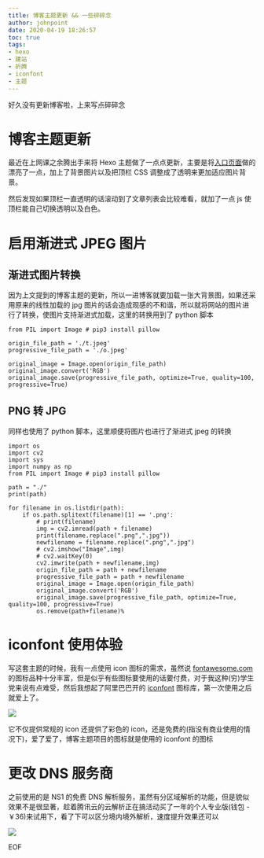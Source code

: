 ```yaml
---
title: 博客主题更新 && 一些碎碎念
author: johnpoint
date: 2020-04-19 18:26:57
toc: true
tags:
- hexo
- 建站
- 折腾
- iconfont
- 主题
---
```


好久没有更新博客啦，上来写点碎碎念<!--more-->

# 博客主题更新

最近在上网课之余腾出手来将 Hexo 主题做了一点点更新，主要是将[入口页面](https://blog.lvcshu.com)做的漂亮了一点，加上了背景图片以及把顶栏 CSS 调整成了透明来更加适应图片背景。

然后发现如果顶栏一直透明的话滚动到了文章列表会比较难看，就加了一点 js 使顶栏能自己切换透明以及白色。

# 启用渐进式 JPEG 图片

## 渐进式图片转换

因为上文提到的博客主题的更新，所以一进博客就要加载一张大背景图，如果还采用原来的线性加载的 jpg 图片的话会造成观感的不和谐，所以就将网站的图片进行了转换，使图片支持渐进式加载，这里的转换用到了 python 脚本

```
from PIL import Image # pip3 install pillow
 
origin_file_path = './t.jpeg'
progressive_file_path = './o.jpeg'
 
original_image = Image.open(origin_file_path)
original_image.convert('RGB')
original_image.save(progressive_file_path, optimize=True, quality=100, progressive=True)
```

## PNG 转 JPG

同样也使用了 python 脚本，这里顺便将图片也进行了渐进式 jpeg 的转换

```
import os
import cv2
import sys
import numpy as np
from PIL import Image # pip3 install pillow
 
path = "./"
print(path)
 
for filename in os.listdir(path):
    if os.path.splitext(filename)[1] == '.png':
        # print(filename)
        img = cv2.imread(path + filename)
        print(filename.replace(".png",".jpg"))
        newfilename = filename.replace(".png",".jpg")
        # cv2.imshow("Image",img)
        # cv2.waitKey(0)
        cv2.imwrite(path + newfilename,img)
        origin_file_path = path + newfilename
        progressive_file_path = path + newfilename
        original_image = Image.open(origin_file_path)
        original_image.convert('RGB')
        original_image.save(progressive_file_path, optimize=True, quality=100, progressive=True)
        os.remove(path+filename)% 
```

# iconfont 使用体验

写这套主题的时候，我有一点使用 icon 图标的需求，虽然说 [fontawesome.com](https://fontawesome.com/) 的图标品种十分丰富，但是似乎有些图标要使用的话要付费，对于我这种(穷)学生党来说有点难受，然后我想起了阿里巴巴开的 [iconfont](https://www.iconfont.cn/) 图标库，第一次使用之后就爱上了。

![](https://cdn.lvcshu.info/img/20200419002.jpg)

它不仅提供常规的 icon 还提供了彩色的 icon，还是免费的(指没有商业使用的情况下)，爱了爱了，博客主题项目的图标就是使用的 iconfont 的图标

# 更改 DNS 服务商

之前使用的是 NS1 的免费 DNS 解析服务，虽然有分区域解析的功能，但是貌似效果不是很显著，趁着腾讯云的云解析正在搞活动买了一年的个人专业版(钱包 -￥36)来试用下，看了下可以区分境内境外解析，速度提升效果还可以

![](https://cdn.lvcshu.info/img/20200420001.jpg)

EOF

